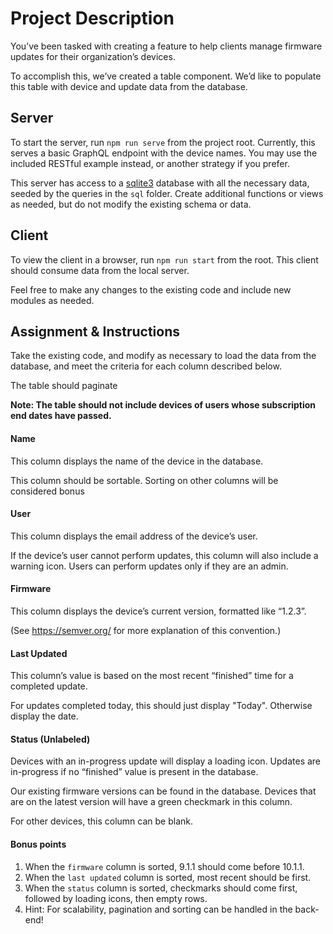 # Project Description

You’ve been tasked with creating a feature to help clients manage firmware updates for their organization’s devices.

To accomplish this, we’ve created a table component. We’d like to populate this table with device and update data from the database.

## Server

To start the server, run `npm run serve` from the project root. Currently, this serves a basic GraphQL endpoint with the device names. You may use the included RESTful example instead, or another strategy if you prefer.

This server has access to a [sqlite3](https://www.sqlite.org/download.html) database with all the necessary data, seeded by the queries in the `sql` folder. Create additional functions or views as needed, but do not modify the existing schema or data.

## Client

To view the client in a browser, run `npm run start` from the root. This client should consume data from the local server.

Feel free to make any changes to the existing code and include new modules as needed.

## Assignment & Instructions

Take the existing code, and modify as necessary to load the data from the database, and meet the criteria for each column described below.

The table should paginate

**Note: The table should not include devices of users whose subscription end dates have passed.**

#### Name

This column displays the name of the device in the database.

This column should be sortable. Sorting on other columns will be considered bonus
#### User

This column displays the email address of the device’s user.

If the device’s user cannot perform updates, this column will also include a warning icon. Users can perform updates only if they are an admin.

#### Firmware

This column displays the device’s current version, formatted like “1.2.3”.

(See https://semver.org/ for more explanation of this convention.)

#### Last Updated

This column’s value is based on the most recent “finished” time for a completed update.

For updates completed today, this should just display "Today". Otherwise display the date.

#### Status (Unlabeled)

Devices with an in-progress update will display a loading icon. Updates are in-progress if no “finished” value is present in the database.

Our existing firmware versions can be found in the database. Devices that are on the latest version will have a green checkmark in this column.

For other devices, this column can be blank.

#### Bonus points

1. When the `firmware` column is sorted, 9.1.1 should come before 10.1.1.
2. When the `last updated` column is sorted, most recent should be first.
3. When the `status` column is sorted, checkmarks should come first, followed by loading icons, then empty rows.
4. Hint: For scalability, pagination and sorting can be handled in the back-end!

